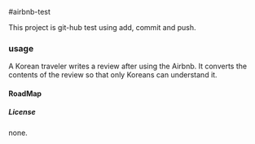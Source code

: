 #airbnb-test

This project is git-hub test using add, commit and push.


### usage

A Korean traveler writes a review after using the Airbnb.
It converts the contents of the review so that only Koreans can understand it.

#### RoadMap

##### License
none.
